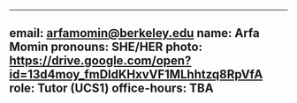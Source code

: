 
---
email: arfamomin@berkeley.edu
name: Arfa Momin
pronouns: SHE/HER
photo: https://drive.google.com/open?id=13d4moy_fmDldKHxvVF1MLhhtzq8RpVfA
role: Tutor (UCS1)
office-hours: TBA
---
